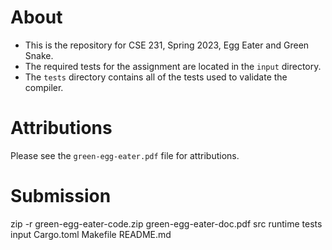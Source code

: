 # About
- This is the repository for CSE 231, Spring 2023, Egg Eater and Green Snake.
- The required tests for the assignment are located in the `input` directory.
- The `tests` directory contains all of the tests used to validate the compiler.

# Attributions
Please see the `green-egg-eater.pdf` file for attributions.

# Submission
zip -r green-egg-eater-code.zip green-egg-eater-doc.pdf src runtime tests input Cargo.toml Makefile README.md
